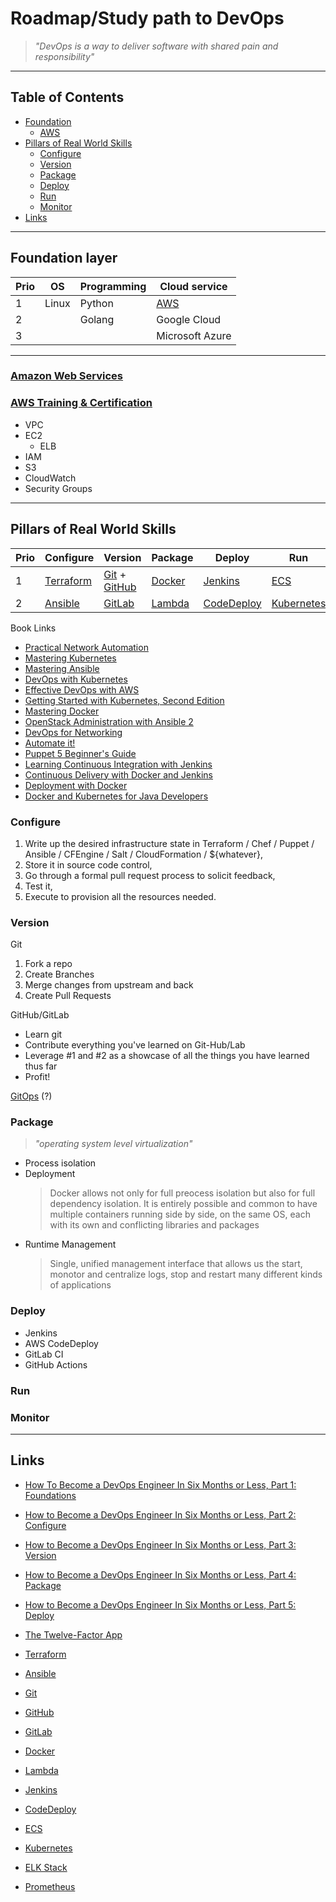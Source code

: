 # Roadmap/Study path to DevOps

> _"DevOps is a way to deliver software with shared pain and responsibility"_

---

## Table of Contents

* [Foundation](#Foundation)
  * [AWS](#Amazon_Web_Services)
* [Pillars of Real World Skills](<#Pillars of Real World Skills>)
  * [Configure](#Configure)
  * [Version](#Version)
  * [Package](#Package)
  * [Deploy](#Deploy)
  * [Run](#Run)
  * [Monitor](#Monitor)
* [Links](#Links)

---

## Foundation layer

Prio|OS|Programming|Cloud service
:-|-|-|-
1|Linux|Python|[AWS](https://aws.amazon.com/)
2||Golang|Google Cloud
3|||Microsoft Azure

---

### [Amazon Web Services](https://aws.amazon.com/)

### [AWS Training & Certification](https://www.aws.training/)

* VPC
* EC2
  * ELB
* IAM
* S3
* CloudWatch
* Security Groups

---

## Pillars of Real World Skills

Prio|Configure|Version|Package|Deploy|Run|Monitor
:-|-|-|-|-|-|-
1|[Terraform](https://www.terraform.io/)|[Git](https://git-scm.com/) + [GitHub](https://github.com/)|[Docker](https://www.docker.com/)|[Jenkins](https://www.jenkins.io/)|[ECS](https://en.wikipedia.org/wiki/Entity_component_system)|[ELK Stack](https://www.elastic.co/what-is/elk-stack)
2|[Ansible](https://www.ansible.com/)|[GitLab](https://about.gitlab.com/)|[Lambda](https://aws.amazon.com/lambda/)|[CodeDeploy](https://aws.amazon.com/codedeploy/)|[Kubernetes](https://kubernetes.io/)|[Prometheus](https://prometheus.io/)

Book Links

* [Practical Network Automation](https://www.packtpub.com/networking-and-servers/practical-network-automation)
* [Mastering Kubernetes](https://www.packtpub.com/virtualization-and-cloud/mastering-kubernetes)
* [Mastering Ansible](https://www.packtpub.com/virtualization-and-cloud/openstack-administration-ansible-2-second-edition)
* [DevOps with Kubernetes](https://www.packtpub.com/virtualization-and-cloud/devops-kubernetes)
* [Effective DevOps with AWS](https://www.packtpub.com/application-development/effective-devops-aws)
* [Getting Started with Kubernetes, Second Edition](https://www.packtpub.com/virtualization-and-cloud/getting-started-kubernetes-second-edition)
* [Mastering Docker](https://www.packtpub.com/virtualization-and-cloud/mastering-docker-second-edition)
* [OpenStack Administration with Ansible 2](https://www.packtpub.com/virtualization-and-cloud/openstack-administration-ansible-2-second-edition)
* [DevOps for Networking](https://www.packtpub.com/networking-and-servers/devops-networking)
* [Automate it!](https://www.packtpub.com/application-development/automate-it)
* [Puppet 5 Beginner's Guide](https://www.packtpub.com/networking-and-servers/puppet-5-beginner%E2%80%99s-guide-third-edition)
* [Learning Continuous Integration with Jenkins](https://www.packtpub.com/virtualization-and-cloud/learning-continuous-integration-jenkins-second-edition)
* [Continuous Delivery with Docker and Jenkins](https://www.packtpub.com/networking-and-servers/continuous-delivery-docker-and-jenkins)
* [Deployment with Docker](https://www.packtpub.com/virtualization-and-cloud/deployment-docker)
* [Docker and Kubernetes for Java Developers](https://www.packtpub.com/virtualization-and-cloud/docker-and-kubernetes-java-developers)

### Configure

1. Write up the desired infrastructure state in Terraform / Chef / Puppet / Ansible / CFEngine / Salt / CloudFormation / ${whatever},
2. Store it in source code control,
3. Go through a formal pull request process to solicit feedback,
4. Test it,
5. Execute to provision all the resources needed.

### Version

Git

1. Fork a repo
2. Create Branches
3. Merge changes from upstream and back
4. Create Pull Requests

GitHub/GitLab

* Learn git
* Contribute everything you've learned on Git-Hub/Lab
* Leverage #1 and #2 as a showcase of all the things you have learned thus far
* Profit!

[GitOps](https://queue.acm.org/detail.cfm?ref=rss&id=3237207) (?)

### Package

> _"operating system level virtualization"_

* Process isolation
* Deployment
  > Docker allows not only for full preocess isolation but also for full dependency isolation. It is entirely possible and common to have multiple containers running side by side, on the same OS, each with its own and conflicting libraries and packages
* Runtime Management
  > Single, unified management interface that allows us the start, monotor and centralize logs, stop and restart many different kinds of applications

### Deploy

* Jenkins
* AWS CodeDeploy
* GitLab CI
* GitHub Actions

### Run

### Monitor

---

## Links

* [How To Become a DevOps Engineer In Six Months or Less, Part 1: Foundations](https://medium.com/@devfire/how-to-become-a-devops-engineer-in-six-months-or-less-366097df7737)
* [How to Become a DevOps Engineer In Six Months or Less, Part 2: Configure](https://medium.com/@devfire/how-to-become-a-devops-engineer-in-six-months-or-less-part-2-configure-a2dfc11f6f7d)
* [How to Become a DevOps Engineer In Six Months or Less, Part 3: Version](https://medium.com/@devfire/how-to-become-a-devops-engineer-in-six-months-or-less-part-3-version-76034885a7ab)
* [How to Become a DevOps Engineer In Six Months or Less, Part 4: Package](https://medium.com/@devfire/how-to-become-a-devops-engineer-in-six-months-or-less-part-4-package-47677ca2f058)
* [How to Become a DevOps Engineer In Six Months or Less, Part 5: Deploy](https://medium.com/@devfire/how-to-become-a-devops-engineer-in-six-months-or-less-part-5-deploy-83e790545c23)
* [The Twelve-Factor App](https://12factor.net/)
* [Terraform](https://www.terraform.io/)
* [Ansible](https://www.ansible.com/)

* [Git](https://git-scm.com/)
* [GitHub](https://github.com/)
* [GitLab](https://about.gitlab.com/)

* [Docker](https://www.docker.com/)
* [Lambda](https://aws.amazon.com/lambda/)

* [Jenkins](https://www.jenkins.io/)
* [CodeDeploy](https://aws.amazon.com/codedeploy/)

* [ECS](https://en.wikipedia.org/wiki/Entity_component_system)
* [Kubernetes](https://kubernetes.io/)

* [ELK Stack](https://www.elastic.co/what-is/elk-stack)
* [Prometheus](https://prometheus.io/)
